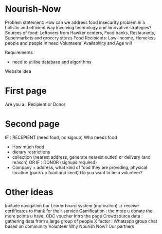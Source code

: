 # Nourish-Now
Problem statement: How can we address food insecurity problem in a holistic and efficient way involving technology and innovative strategies? 
Sources of food: Leftovers from Hawker centers, Food banks, Restaurants, Supermarkets and grocery stores 
Food Recipients: Low-income, Homeless people and people in need 
Volunteers: Availablility and Age will 

Requirements 
- need to utilise database and algorithms 

Website idea
 # First page 
Are you a : Recipient or Donor 
 # Second page
IF : RECEPIENT (need food, no signup)
Who needs food 
- How much food
- dietary restrictions
- collection (nearest address, generate nearest outlet) or delivery (and reason)
OR IF : DONOR (signups required) 
- Company + address, what kind of food they are providing, physical location (pack up food and send)
Do you want to be a volunteer? 

# Other ideas
Include navigation bar 
Leaderboard system (motivation) → receive certificates to thank for their service 
Gamification : the more u donate the more points u have, CDC voucher 
Intro the page 
Crowdsource data : gathering data from a large group of people 
X factor : Whatsapp group chat based on community 
Volunteer 
Why Nourish Now? 
Our partners 
